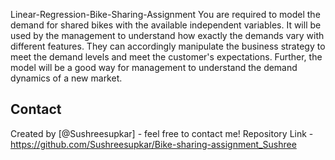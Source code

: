 
Linear-Regression-Bike-Sharing-Assignment
You are required to model the demand for shared bikes with the available independent variables. It will be used by the management to understand how exactly the demands vary with different features. They can accordingly manipulate the business strategy to meet the demand levels and meet the customer's expectations. Further, the model will be a good way for management to understand the demand dynamics of a new market.




## Contact
Created by [@Sushreesupkar] - feel free to contact me! Repository Link -https://github.com/Sushreesupkar/Bike-sharing-assignment_Sushree


<!-- Optional -->
<!-- ## License -->
<!-- This project is open source and available under https://github.com/Sushreesupkar/Bike-sharing-assignment_Sushree
